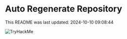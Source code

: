 # Auto Regenerate Repository

This README was last updated: 2024-10-10 09:08:44

 ![TryHackMe](https://tryhackme.com/badge/533634)